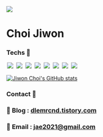 <!--방문자 수, 깃허브 팔로워 수-->
<img src="https://hits.seeyoufarm.com/api/count/incr/badge.svg?url=https%3A%2F%2Fgithub.com%2Fjiwonchoidd&count_bg=%23929292&title_bg=%23666666&icon=github.svg&icon_color=%23FFF0F0&title=hits&edge_flat=false"/></a>
# Choi Jiwon
### Techs 🎈
<img src = "https://img.shields.io/badge/-C-black?style=flat&logo=c%2B%2B" style="height : auto; margin-left : 2px; margin-right : 2px;"/> <img src = "https://img.shields.io/badge/-C++-black?style=flat&logo=c%2B%2B" style="height : auto; margin-left : 2px; margin-right : 2px;"/> <img src = "https://img.shields.io/badge/-C%23%20-black?style=flat&logo=C%20Sharp" style="height : auto; margin-left : 2px; margin-right : 2px;"/> <img src="https://img.shields.io/badge/unity%20-%23313131.svg?&style=flat&logo=unity&logoColor=white" style="height : auto; margin-left : 2px; margin-right : 2px;"/> <img src="https://img.shields.io/badge/unreal%20engine%20-%23313131.svg?&style=flat&logo=unreal%20engine&logoColor=white" style="height : auto; margin-left : 2px; margin-right : 2px;"/> <img src="https://img.shields.io/badge/direct%20x%20-%23313131.svg?&style=flat&logo=Microsoft&logoColor=white" style="height : auto; margin-left : 2px; margin-right : 2px;"/> <img src="https://img.shields.io/badge/blender%20-%25515151.svg?&style=flat&logo=blender&logoColor=white" style="height : auto; margin-left : 2px; margin-right : 2px;"/> <img src="https://img.shields.io/badge/3dsmax%20-%21115151.svg?&style=flat&logo=autodesk&logoColor=white" style="height : auto; margin-left : 2px; margin-right : 2px;"/>


<a href="https://hits.seeyoufarm.com"> [![Jiwon Choi's GitHub stats](https://github-readme-stats.vercel.app/api?username=jiwonchoidd)](https://github.com/jiwonchoidd/github-readme-stats)&nbsp;&nbsp;&nbsp;&nbsp;

### Contact 🎈

###  📂 Blog : <a href="https://dlemrcnd.tistory.com/"> dlemrcnd.tistory.com </a>
###  📂 Email : <a href="jae2021@gmail.com"> jae2021@gmail.com</a>

